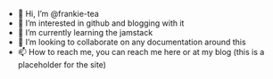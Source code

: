 - 👋 Hi, I’m @frankie-tea
- 👀 I’m interested in github and blogging with it
- 🌱 I’m currently learning the jamstack
- 💞️ I’m looking to collaborate on any documentation around this 
- 📫 How to reach me, you can reach me here or at my blog (this is a placeholder for the site)

<!---
frankie-tea/frankie-tea is a ✨ special ✨ repository because its `README.md` (this file) appears on your GitHub profile.
You can click the Preview link to take a look at your changes.
--->
